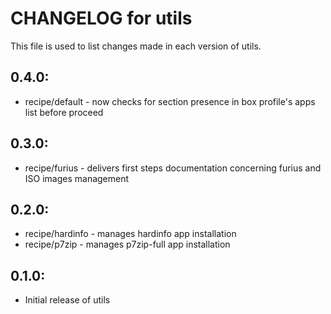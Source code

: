 # CHANGELOG for utils

This file is used to list changes made in each version of utils.

## 0.4.0:

* recipe/default - now checks for section presence in box profile's apps list before proceed

## 0.3.0:

* recipe/furius - delivers first steps documentation concerning furius and ISO images management

## 0.2.0:

* recipe/hardinfo - manages hardinfo app installation
* recipe/p7zip - manages p7zip-full app installation

## 0.1.0:

* Initial release of utils

